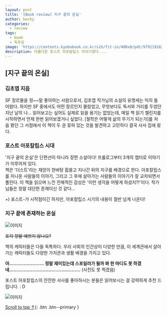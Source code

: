 ```yaml
---
layout: post
title: '[Book review] 지구 끝의 온실'
author: becky
categories:
  - review
tags:
  - book
  - 독후감
image: 'https://contents.kyobobook.co.kr/sih/fit-in/400x0/pdt/9791191824001.jpg'
description: 아름다운 포스트 아포칼립스 이야기였다....
---
```


## [지구 끝의 온실]  
### 김초엽 지음


SF 장르물을 정~\~말 좋아하는 사람으로서, 김초엽 작가님의 소설의 유명세는 익히 들어왔다. 하지만 SF 중에서도 어떤 장르인지 몰랐었고, 무엇보다도 독서와 거리를 두었던 지난 날의 나... 읽어보고는 싶어도 실제로 읽을 용기는 없었는데, 매일 책 읽기 챌린지를 시작하면서 언제 한번 읽어보겠거니 싶었다. \[철학은 어떻게 삶의 무기가 되는가]를 처음 봤던 그 서점에서 이 책이 두 권 꽂혀 있는 것을 발견하고 고민하다 결국 사서 집에 왔다.  
  
  
### 포스트 아포칼립스 시대  

'지구 끝의 온실'은 단편선이 아니라 장편 소설이다! 프롤로그부터 3개의 챕터로 이야기가 이루어져 있다.  
책은 '더스트'라는 재앙이 한바탕 휩쓸고 지나간 뒤의 지구를 배경으로 한다. 아포칼립스를 지나온 사람들의 이야기, 그리고 그 후에 살아가는 사람들의 이야기가 잘 교차되면서 풀린다. 이 책을 읽으며 느낀 전체적인 감상은 '이런 생각을 어떻게 하셨지?!'이다. 작가님들은 정말 대단한 존재이신 것 같다...  

+) 포스트-가 시작점이긴 하지만, 아포칼립스 시기의 내용이 절반 넘게 나온다!  


### 지구 끝에 존재하는 온실  

![이미지](https://i.imgur.com/MbD3sxS.png)  

~~표지 정말 예쁘지 않나요?~~  

책의 캐릭터들은 다들 독특하다. 우리 사회의 인간상이 다양한 만큼, 이 세계관에서 살아가는 캐릭터들도 다양한 가치관과 생활 배경을 가지고 있다.  

**아........................ 정말 재미있는데 스포일러가 될까 봐 한 마디도 못 하겠네.................................................** (사진도 못 찍겠음)  




포스트 아포칼립스의 잔잔한 서사를 좋아하시는 분들은 읽어보시는 걸 강력하게 추천 드립니다. : D



![이미지](https://i.imgur.com/x2cTNfQ.png)  




[Scroll to top ↑](#){: .btn .btn--primary }
